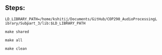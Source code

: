 ## Steps:

`LD_LIBRARY_PATH=/home/kshitij/Documents/GitHub/COP290_AudioProcessingLibrary/Subpart_3/lib:$LD_LIBRARY_PATH`

`make shared`

`make all`

`make clean`
